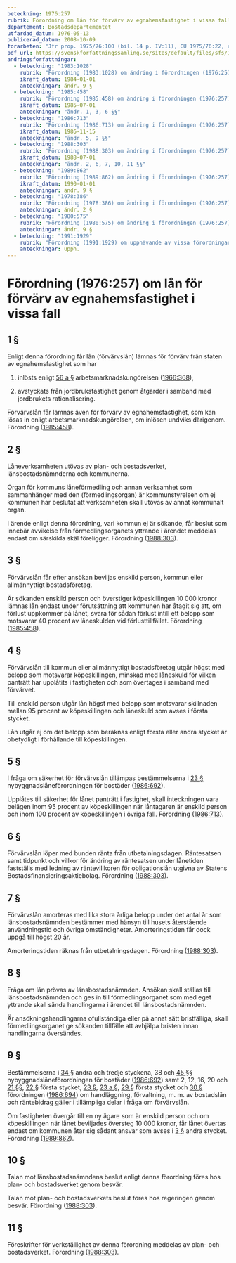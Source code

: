 ```yaml
---
beteckning: 1976:257
rubrik: Förordning om lån för förvärv av egnahemsfastighet i vissa fall
departement: Bostadsdepartementet
utfardad_datum: 1976-05-13
publicerad_datum: 2008-10-09
forarbeten: "Jfr prop. 1975/76:100 (bil. 14 p. IV:11), CU 1975/76:22, rskr 1975/76:276"
pdf_url: https://svenskforfattningssamling.se/sites/default/files/sfs/1976-05/SFS1976-257.pdf
andringsforfattningar:
  - beteckning: "1983:1028"
    rubrik: "Förordning (1983:1028) om ändring i förordningen (1976:257) om lån för förvärv av egnahemsfastighet i vissa fall"
    ikraft_datum: 1984-01-01
    anteckningar: ändr. 9 §
  - beteckning: "1985:458"
    rubrik: "Förordning (1985:458) om ändring i förordningen (1976:257) om lån för förvärv av egnahemsfastighet i vissa fall"
    ikraft_datum: 1985-07-01
    anteckningar: "ändr. 1, 3, 6 §§"
  - beteckning: "1986:713"
    rubrik: "Förordning (1986:713) om ändring i förordningen (1976:257) om lån för förvärv av egnahemsfastighet i vissa fall"
    ikraft_datum: 1986-11-15
    anteckningar: "ändr. 5, 9 §§"
  - beteckning: "1988:303"
    rubrik: "Förordning (1988:303) om ändring i förordningen (1976:257) om lån för förvärv av egnahemsfastighet i vissa fall"
    ikraft_datum: 1988-07-01
    anteckningar: "ändr. 2, 6, 7, 10, 11 §§"
  - beteckning: "1989:862"
    rubrik: "Förordning (1989:862) om ändring i förordningen (1976:257) om lån för förvärv av egnahemsfastighet i vissa fall"
    ikraft_datum: 1990-01-01
    anteckningar: ändr. 9 §
  - beteckning: "1978:386"
    rubrik: "Förordning (1978:386) om ändring i förordningen (1976:257) om lån för för- värv av egnahemsfastighet i vissa fall"
    anteckningar: ändr. 2 §
  - beteckning: "1980:575"
    rubrik: "Förordning (1980:575) om ändring i förordningen (1976:257) om lån för för- värv av egnahemsfastighet i vissa fall"
    anteckningar: ändr. 9 §
  - beteckning: "1991:1929"
    rubrik: "Förordning (1991:1929) om upphävande av vissa förordningar om statligt låne- och bidragsstöd för bostadsändamål"
    anteckningar: upph.
---
```


# Förordning (1976:257) om lån för förvärv av egnahemsfastighet i vissa fall

## 1 §

Enligt denna förordning får lån (förvärvslån) lämnas för förvärv från staten av egnahemsfastighet som har

1. inlösts enligt [56 a §](#56a) arbetsmarknadskungörelsen ([1966:368](https://selex.se/eli/sfs/1966/368)),

2. avstyckats från jordbruksfastighet genom åtgärder i samband med jordbrukets rationalisering.

Förvärvslån får lämnas även för förvärv av egnahemsfastighet, som kan lösas in enligt arbetsmarknadskungörelsen, om inlösen undviks därigenom. Förordning ([1985:458](https://selex.se/eli/sfs/1985/458)).

## 2 §

Låneverksamheten utövas av plan- och bostadsverket, länsbostadsnämnderna och kommunerna.

Organ för kommuns låneförmedling och annan verksamhet som sammanhänger med den (förmedlingsorgan) är kommunstyrelsen om ej kommunen har beslutat att verksamheten skall utövas av annat kommunalt organ.

I ärende enligt denna förordning, vari kommun ej är sökande, får beslut som innebär avvikelse från förmedlingsorganets yttrande i ärendet meddelas endast om särskilda skäl föreligger. Förordning ([1988:303](https://selex.se/eli/sfs/1988/303)).

## 3 §

Förvärvslån får efter ansökan beviljas enskild person, kommun eller allmännyttigt bostadsföretag.

Är sökanden enskild person och överstiger köpeskillingen 10 000 kronor lämnas lån endast under förutsättning att kommunen har åtagit sig att, om förlust uppkommer på lånet, svara för sådan förlust intill ett belopp som motsvarar 40 procent av låneskulden vid förlusttillfället. Förordning ([1985:458](https://selex.se/eli/sfs/1985/458)).

## 4 §

Förvärvslån till kommun eller allmännyttigt bostadsföretag utgår högst med belopp som motsvarar köpeskillingen, minskad med låneskuld för vilken panträtt har upplåtits i fastigheten och som övertages i samband med förvärvet.

Till enskild person utgår lån högst med belopp som motsvarar skillnaden mellan 95 procent av köpeskillingen och låneskuld som avses i första stycket.

Lån utgår ej om det belopp som beräknas enligt första eller andra stycket är obetydligt i förhållande till köpeskillingen.

## 5 §

I fråga om säkerhet för förvärvslån tillämpas bestämmelserna i [23 §](#23) nybyggnadslåneförordningen för bostäder ([1986:692](https://selex.se/eli/sfs/1986/692)).

Upplåtes till säkerhet för lånet panträtt i fastighet, skall inteckningen vara belägen inom 95 procent av köpeskillingen när låntagaren är enskild person och inom 100 procent av köpeskillingen i övriga fall. Förordning ([1986:713](https://selex.se/eli/sfs/1986/713)).

## 6 §

Förvärvslån löper med bunden ränta från utbetalningsdagen. Räntesatsen samt tidpunkt och villkor för ändring av räntesatsen under lånetiden fastställs med ledning av räntevillkoren för obligationslån utgivna av Statens Bostadsfinansieringsaktiebolag. Förordning ([1988:303](https://selex.se/eli/sfs/1988/303)).

## 7 §

Förvärvslån amorteras med lika stora årliga belopp under det antal år som länsbostadsnämnden bestämmer med hänsyn till husets återstående användningstid och övriga omständigheter. Amorteringstiden får dock uppgå till högst 20 år.

Amorteringstiden räknas från utbetalningsdagen. Förordning ([1988:303](https://selex.se/eli/sfs/1988/303)).

## 8 §

Fråga om lån prövas av länsbostadsnämnden. Ansökan skall ställas till länsbostadsnämnden och ges in till förmedlingsorganet som med eget yttrande skall sända handlingarna i ärendet till länsbostadsnämnden.

Är ansökningshandlingarna ofullständiga eller på annat sätt bristfälliga, skall förmedlingsorganet ge sökanden tillfälle att avhjälpa bristen innan handlingarna översändes.

## 9 §

Bestämmelserna i [34 §](#34) andra och tredje styckena, 38 och [45 §](#45)§ nybyggnadslåneförordningen för bostäder ([1986:692](https://selex.se/eli/sfs/1986/692)) samt 2, 12, 16, 20 och [21 §](#21)§, [22 §](#22) första stycket, [23 §](#23), [23 a §](#23a), [29 §](#29) första stycket och [30 §](#30) förordningen ([1986:694](https://selex.se/eli/sfs/1986/694)) om handläggning, förvaltning, m. m. av bostadslån och räntebidrag gäller i tillämpliga delar i fråga om förvärvslån.

Om fastigheten övergår till en ny ägare som är enskild person och om köpeskillingen när lånet beviljades översteg 10 000 kronor, får lånet övertas endast om kommunen åtar sig sådant ansvar som avses i [3 §](#3) andra stycket. Förordning ([1989:862](https://selex.se/eli/sfs/1989/862)).

## 10 §

Talan mot länsbostadsnämndens beslut enligt denna förordning föres hos plan- och bostadsverket genom besvär.

Talan mot plan- och bostadsverkets beslut föres hos regeringen genom besvär. Förordning ([1988:303](https://selex.se/eli/sfs/1988/303)).

## 11 §

Föreskrifter för verkställighet av denna förordning meddelas av plan- och bostadsverket. Förordning ([1988:303](https://selex.se/eli/sfs/1988/303)).